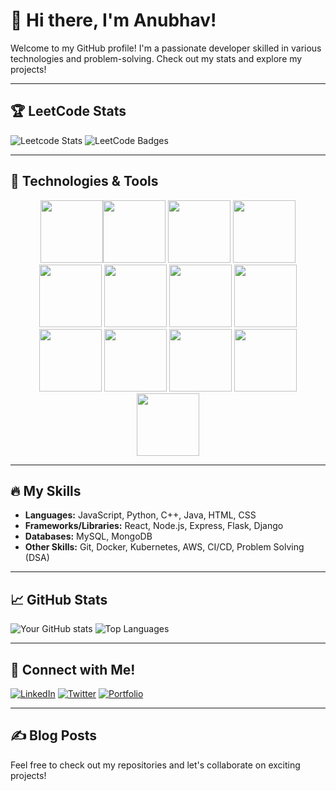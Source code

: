 # 👋 Hi there, I'm Anubhav!

Welcome to my GitHub profile! I'm a passionate developer skilled in various technologies and problem-solving. Check out my stats and explore my projects!

---

## 🏆 LeetCode Stats
![Leetcode Stats](https://leetcard.jacoblin.cool/shreyashkumar1244)
![LeetCode Badges](https://leetcode-badge-showcase.vercel.app/api?username=shreyashkumar1244&animated=true)

---

## 🔧 Technologies & Tools

<div align="center">
  <img src="https://user-images.githubusercontent.com/74038190/212257454-16e3712e-945a-4ca2-b238-408ad0bf87e6.gif" width="100"><img src="https://user-images.githubusercontent.com/74038190/212257472-08e52665-c503-4bd9-aa20-f5a4dae769b5.gif" width="100">
  <img src="https://user-images.githubusercontent.com/74038190/212257468-1e9a91f1-b626-4baa-b15d-5c385dfa7ed2.gif" width="100">
  <img src="https://user-images.githubusercontent.com/74038190/212257465-7ce8d493-cac5-494e-982a-5a9deb852c4b.gif" width="100">
  <img src="https://user-images.githubusercontent.com/74038190/212257463-4d082cb4-7483-4eaf-bc25-6dde2628aabd.gif" width="100">
  <img src="https://user-images.githubusercontent.com/74038190/212257460-738ff738-247f-4445-a718-cdd0ca76e2db.gif" width="100">
  <img src="https://user-images.githubusercontent.com/74038190/212257467-871d32b7-e401-42e8-a166-fcfd7baa4c6b.gif" width="100">
  <img src="https://user-images.githubusercontent.com/74038190/212281756-450d3ffa-9335-4b98-a965-db8a18fee927.gif" width="100">
  <img src="https://user-images.githubusercontent.com/74038190/212280805-9bcb336b-8c55-46a8-abf8-ff286ab55472.gif" width="100">
  <img src="https://user-images.githubusercontent.com/74038190/212280823-79088828-a258-4a4d-8d6c-96315d5a07af.gif" width="100">
  <img src="https://user-images.githubusercontent.com/74038190/212281763-e6ecd7ef-c4aa-45b6-a97c-f33f6bb592bd.gif" width="100">
  <img src="https://user-images.githubusercontent.com/74038190/212281775-b468df30-4edc-4bf8-a4ee-f52e1aaddc86.gif" width="100">
  <img src="https://user-images.githubusercontent.com/74038190/212281780-0afd9616-8310-46e9-a898-c4f5269f1387.gif" width="100">
</div>

---

## 🔥 My Skills

- **Languages:** JavaScript, Python, C++, Java, HTML, CSS
- **Frameworks/Libraries:** React, Node.js, Express, Flask, Django
- **Databases:** MySQL, MongoDB
- **Other Skills:** Git, Docker, Kubernetes, AWS, CI/CD, Problem Solving (DSA)

---

## 📈 GitHub Stats

![Your GitHub stats](https://github-readme-stats.vercel.app/api?username=Anubhav1244&show_icons=true&theme=radical)
![Top Languages](https://github-readme-stats.vercel.app/api/top-langs/?username=Anubhav1244&layout=compact&theme=radical)

---

## 🚀 Connect with Me!

[![LinkedIn](https://img.shields.io/badge/LinkedIn-blue?style=for-the-badge&logo=linkedin)](https://www.linkedin.com/in/your-profile/)
[![Twitter](https://img.shields.io/badge/Twitter-blue?style=for-the-badge&logo=twitter)](https://twitter.com/anubhav5231344)
[![Portfolio](https://img.shields.io/badge/Portfolio-black?style=for-the-badge&logo=web)](https://protfolio-eight-gold.vercel.app/)

---

## ✍️ Blog Posts

<!-- BLOG-POST-LIST:START -->
<!-- BLOG-POST-LIST:END -->

Feel free to check out my repositories and let's collaborate on exciting projects!
